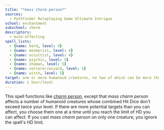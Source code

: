 ```yaml
---
title: "*mass charm person*"
sources:
  - Pathfinder Roleplaying Game Ultimate Intrigue
school: enchantment
subschool: charm
descriptors:
  - mind-affecting
spell_lists:
  - {name: bard, level: 4}
  - {name: mesmerist, level: 4}
  - {name: occultist, level: 4}
  - {name: psychic, level: 5}
  - {name: shaman, level: 5}
  - {name: sorcerer/wizard, level: 5}
  - {name: witch, level: 5}
target: one or more humanoid creatures, no two of which can be more than 30 ft. apart
duration: 1 hour/level
---
```


This spell functions like [*charm person*](/spells/charm-person/), except that *mass charm person* affects a number of humanoid creatures whose combined Hit Dice don't exceed twice your level. If there are more potential targets than you can affect, you choose them one at a time until you reach the limit of HD you can affect. If you cast *mass charm person* on only one creature, you ignore the spell's HD limit.

